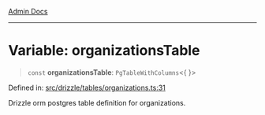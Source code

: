 [Admin Docs](/)

***

# Variable: organizationsTable

> `const` **organizationsTable**: `PgTableWithColumns`\<\{ \}\>

Defined in: [src/drizzle/tables/organizations.ts:31](https://github.com/Sourya07/talawa-api/blob/2dc82649c98e5346c00cdf926fe1d0bc13ec1544/src/drizzle/tables/organizations.ts#L31)

Drizzle orm postgres table definition for organizations.
